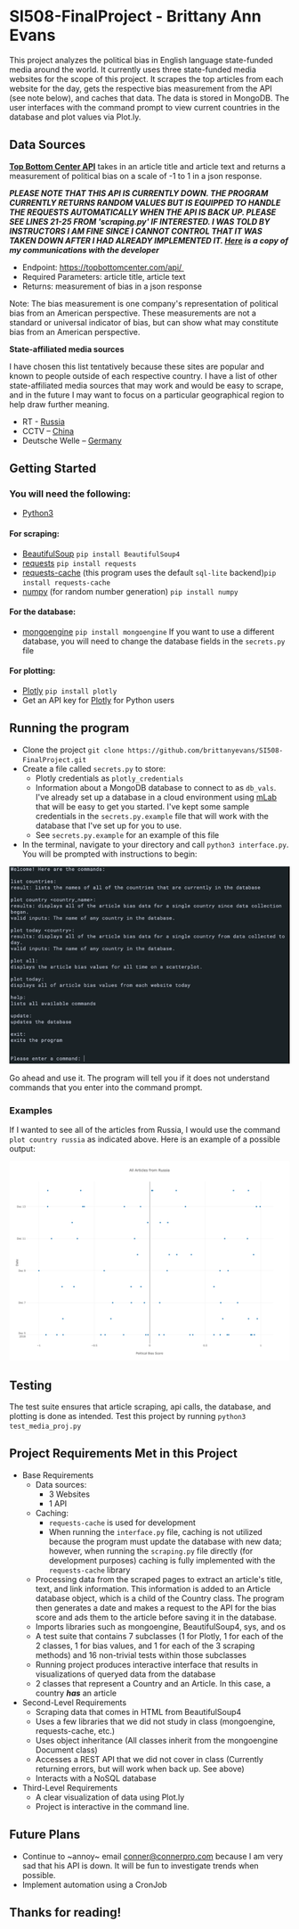 # SI508-FinalProject - Brittany Ann Evans

This project analyzes the political bias in English language state-funded media around the world. It currently uses three state-funded media websites for the scope of this project. It scrapes the top articles from each website for the day, gets the respective bias measurement from the API (see note below), and caches that data. The data is stored in MongoDB. The user interfaces with the command prompt to view current countries in the database and plot values via Plot.ly.

## Data Sources
[**Top Bottom Center API**](https://topbottomcenter.com/api_info/) takes in an article title and article text and returns a measurement of political bias on a scale of -1 to 1  in a json response. 

***PLEASE NOTE THAT THIS API IS CURRENTLY DOWN. THE PROGRAM CURRENTLY RETURNS RANDOM VALUES  BUT IS EQUIPPED TO HANDLE THE REQUESTS AUTOMATICALLY WHEN THE API IS BACK UP. PLEASE SEE LINES 21-25 FROM 'scraping.py' IF INTERESTED. I WAS TOLD BY INSTRUCTORS I AM FINE SINCE I CANNOT CONTROL THAT IT WAS TAKEN DOWN AFTER I HAD ALREADY IMPLEMENTED IT. [Here](https://github.com/brittanyevans/SI508-FinalProject/blob/master/University%20of%20Michigan%20Mail%20-%20404%20on%20API%20Request.pdf) is a copy of my communications with the developer***

* Endpoint: https://topbottomcenter.com/api/ 
* Required Parameters: article title, article text
* Returns: measurement of bias in a json response


Note: The bias measurement is one company's representation of political bias from an American perspective. These measurements are not a standard or universal indicator of bias, but can show what may constitute bias from an American perspective. 

**State-affiliated media sources**

I have chosen this list tentatively because these sites are popular and known to people outside of each respective country. I have a list of other state-affiliated media sources that may work and would be easy to scrape, and in the future I may want to focus on a particular geographical region to help draw further meaning. 

* RT - [Russia](https://www.rt.com/)
* CCTV – [China](http://english.cctv.com/)
* Deutsche Welle – [Germany](https://www.dw.com/en/top-stories/s-9097)

## Getting Started
### You will need the following:
 * [Python3](https://www.python.org/downloads/)
#### For scraping:
 * [BeautifulSoup](https://www.crummy.com/software/BeautifulSoup/bs4/doc/) `pip install BeautifulSoup4`
 * [requests](http://docs.python-requests.org/en/v2.7.0/user/install/) `pip install requests`
 * [requests-cache](https://requests-cache.readthedocs.io/en/latest/user_guide.html) (this program uses the default `sql-lite` backend)`pip install requests-cache`
 * [numpy](http://www.numpy.org/) (for random number generation) `pip install numpy`
#### For the database:
 * [mongoengine](http://docs.mongoengine.org/tutorial.html) `pip install mongoengine`
 If you want to use a different database, you will need to change the database fields in the `secrets.py` file
#### For plotting:
 * [Plotly](https://plot.ly/python/) `pip install plotly`
 * Get an API key for [Plotly](https://plot.ly/python/) for Python users

## Running the program
* Clone the project `git clone https://github.com/brittanyevans/SI508-FinalProject.git`
* Create a file called `secrets.py` to store:
  * Plotly credentials as `plotly_credentials`
  * Information about a MongoDB database to connect to as `db_vals`. I've already set up a database in a cloud environment using [mLab](https://mlab.com/home) that will be easy to get you started. I've kept some sample credentials in the `secrets.py.example` file that will work with the database that I've set up for you to use. 
  * See `secrets.py.example` for an example of this file
* In the terminal, navigate to your directory and call `python3 interface.py`. You will be prompted with instructions to begin:

![alt-text](https://github.com/brittanyevans/SI508-FinalProject/blob/master/welcome_mesage.png "Welcome Message")

Go ahead and use it. The program will tell you if it does not understand commands that you enter into the command prompt.

### Examples

If I wanted to see all of the articles from Russia, I would use the command `plot country russia` as indicated above. Here is an example of a possible output:

![alt-text](https://github.com/brittanyevans/SI508-FinalProject/blob/master/all_russia.png "Example image")

## Testing
The test suite ensures that article scraping, api calls, the database, and plotting is done as intended. Test this project by running `python3 test_media_proj.py`

## Project Requirements Met in this Project
 * Base Requirements
    * Data sources:
        * 3 Websites
        * 1 API
    * Caching:
        * `requests-cache` is used for development
        * When running the `interface.py` file, caching is not utilized because the program must update the database with new data; however, when running the `scraping.py` file directly (for development purposes) caching is fully implemented with the `requests-cache` library
    * Processing data from the scraped pages to extract an article's title, text, and link information. This information is added to an Article database object, which is a child of the Country class. The program then generates a date and makes a request to the API for the bias score and ads them to the article before saving it in the database. 
    * Imports libraries such as mongoengine, BeautifulSoup4, sys, and os
    * A test suite that contains 7 subclasses (1 for Plotly, 1 for each of the 2 classes, 1 for bias values, and 1 for each of the 3 scraping methods) and 16 non-trivial tests within those subclasses
    * Running project produces interactive interface that results in visualizations of queryed data from the database
    * 2 classes that represent a Country and an Article. In this case, a country ***has*** an article
 * Second-Level Requirements
    * Scraping data that comes in HTML from BeautifulSoup4
    * Uses a few libraries that we did not study in class (mongoengine, requests-cache, etc.) 
    * Uses object inheritance (All classes inherit from the mongoengine Document class)
    * Accesses a REST API that we did not cover in class (Currently returning errors, but will work when back up. See above)
    * Interacts with a NoSQL database
* Third-Level Requirements
    * A clear visualization of data using Plot.ly
    * Project is interactive in the command line. 
## Future Plans
* Continue to ~annoy~ email conner@connerpro.com because I am very sad that his API is down. It will be fun to investigate trends when possible. 
* Implement automation using a CronJob

## Thanks for reading! 
